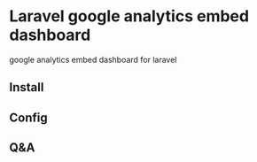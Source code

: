 # Laravel google analytics embed dashboard

google analytics embed dashboard for laravel

## Install

## Config

## Q&A